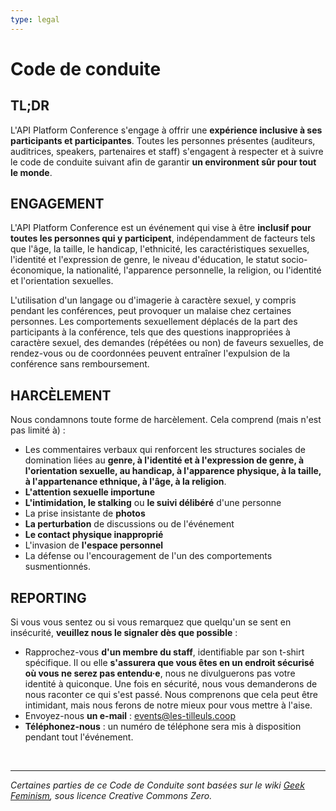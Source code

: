 ```yaml
---
type: legal
---
```


# Code de conduite

## TL;DR

L'API Platform Conference s'engage à offrir une **expérience inclusive à ses participants et participantes**. Toutes les personnes présentes (auditeurs, auditrices, speakers, partenaires et staff) s'engagent à respecter et à suivre le code de conduite suivant afin de garantir **un environment sûr pour tout le monde**.

## ENGAGEMENT 

L'API Platform Conference est un événement qui vise à être **inclusif pour toutes les personnes qui y participent**, indépendamment de facteurs tels que l'âge, la taille, le handicap, l'ethnicité, les caractéristiques sexuelles, l'identité et l'expression de genre, le niveau d'éducation, le statut socio-économique, la nationalité, l'apparence personnelle, la religion, ou l'identité et l'orientation sexuelles.

L'utilisation d'un langage ou d'imagerie à caractère sexuel, y compris pendant les conférences, peut provoquer un malaise chez certaines personnes. Les comportements sexuellement déplacés de la part des participants à la conférence, tels que des questions inappropriées à caractère sexuel, des demandes (répétées ou non) de faveurs sexuelles, de rendez-vous ou de coordonnées peuvent entraîner l'expulsion de la conférence sans remboursement.

## HARCÈLEMENT

Nous condamnons toute forme de harcèlement. Cela comprend (mais n'est pas limité à) :

- Les commentaires verbaux qui renforcent les structures sociales de domination liées au **genre, à l'identité et à l'expression de genre, à l'orientation sexuelle, au handicap, à l'apparence physique, à la taille, à l'appartenance ethnique, à l'âge, à la religion**.
- **L'attention sexuelle importune**
- **L'intimidation, le stalking** ou **le suivi délibéré** d'une personne
- La prise insistante de **photos**
- **La perturbation** de discussions ou de l'événement
- **Le contact physique inapproprié**
- L'invasion de **l'espace personnel**
- La défense ou l'encouragement de l'un des comportements susmentionnés.

## REPORTING

Si vous vous sentez ou si vous remarquez que quelqu'un se sent en insécurité, **veuillez nous le signaler dès que possible** :

- Rapprochez-vous **d'un membre du staff**, identifiable par son t-shirt spécifique. Il ou elle **s'assurera que vous êtes en un endroit sécurisé où vous ne serez pas entendu·e**, nous ne divulguerons pas votre identité à quiconque. Une fois en sécurité, nous vous demanderons de nous raconter ce qui s'est passé. Nous comprenons que cela peut être intimidant, mais nous ferons de notre mieux pour vous mettre à l'aise. 
- Envoyez-nous **un e-mail** : <events@les-tilleuls.coop>
- **Téléphonez-nous** : un numéro de téléphone sera mis à disposition pendant tout l'événement.

&nbsp;
&nbsp;
&nbsp;

---

_Certaines parties de ce Code de Conduite sont basées sur le wiki [Geek Feminism](https://geekfeminism.wikia.org/wiki/Conference_anti-harassment/Policy), sous licence Creative Commons Zero._
